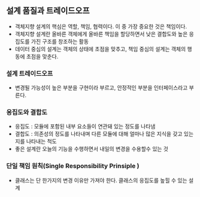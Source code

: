 ## 설계 품질과 트레이드오프
* 객체지향 설계의 핵심은 역할, 책임, 협력이다. 이 중 가장 중요한 것은 책임이다.
* 객체지향 설계란 올바른 객체에게 올바른 책임을 할당하면서 낮은 결합도와 높은 응집도를 가진 구조를 창조하는 활동
* 데이터 중심의 설계는 객체의 상태에 초점을 맞추고, 책임 중심의 설계는 객체의 행동에 초점을 맞춘다.

### 설계 트레이드오프
* 변경될 가능성이 높은 부분을 구현이라 부르고, 안정적인 부분을 인터페이스라고 부른다.

### 응집도와 결합도
* 응집도 : 모듈에 포함된 내부 요소들이 연관돼 있는 정도를 나타냄
* 결합도 : 의존성의 정도를 나타내며 다른 모듈에 대해 얼마나 많은 지식을 갖고 있는지를 나타내는 척도
* 좋은 설계란 오늘의 기능을 수행하면서 내일의 변경을 수용할수 있는 것

### 단일 책임 원칙(Single Responsibility Prinsiple )
* 클래스는 단 한가지의 변경 이유만 가져야 한다. 클래스의 응집도를 높힐 수 있는 설계
